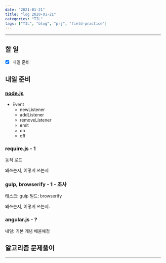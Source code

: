 ```yaml
---
date: "2021-01-21"
title: "log 2020-01-21"
categories: "TIL"
tags: ["TIL", "blog", "prj", "field-practice"]
---
```


----------

## 할 일

- [x] 내일 준비

## 내일 준비

### [node.js](https://nodejs.org/docs/latest-v10.x/api/)

- Event
  - newListener
  - addListener
  - removeListener
  - emit
  - on
  - off

### require.js - 1

동적 로드

왜쓰는지, 어떻게 쓰는지

### gulp, browserify - 1 - 조사

태스크: gulp
빌드: browserify

왜쓰는지, 어떻게 쓰는지.

### angular.js - ?

내일: 기본 개념 배울예정

## 알고리즘 문제풀이

----------
